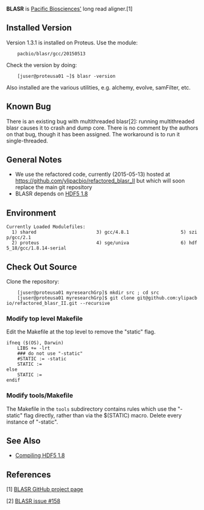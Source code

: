 
**BLASR** is [Pacific Biosciences'](http://pacificbiosciences.com/) long
read aligner.[1]

Installed Version
-----------------

Version 1.3.1 is installed on Proteus. Use the module:

`    pacbio/blasr/gcc/20150513`

Check the version by doing:

`    [juser@proteusa01 ~]$ blasr -version`

Also installed are the various utilities, e.g. alchemy, evolve,
samFilter, etc.

Known Bug
---------

There is an existing bug with multithreaded blasr[2]: running
multithreaded blasr causes it to crash and dump core. There is no
comment by the authors on that bug, though it has been assigned. The
workaround is to run it single-threaded.

General Notes
-------------

-   We use the refactored code, currently (2015-05-13) hosted at
    <https://github.com/ylipacbio/refactored_blasr_II> but which will
    soon replace the main git repository
-   BLASR depends on [HDF5 1.8](/Compiling_HDF5_1.8 "wikilink")

Environment
-----------

`Currently Loaded Modulefiles:`
`  1) shared                      3) gcc/4.8.1                   5) szip/gcc/2.1`
`  2) proteus                     4) sge/univa                   6) hdf5_18/gcc/1.8.14-serial`

Check Out Source
----------------

Clone the repository:

`    [juser@proteusa01 myresearchGrp]$ mkdir src ; cd src`
`    [juser@proteusa01 myresearchGrp]$ git clone git@github.com:ylipacbio/refactored_blasr_II.git --recursive`

### Modify top level Makefile

Edit the Makefile at the top level to remove the "static" flag.

``` make
ifneq ($(OS), Darwin)
    LIBS += -lrt
    ### do not use "-static"
    #STATIC := -static
    STATIC :=
else
    STATIC :=
endif
```

### Modify tools/Makefile

The Makefile in the `tools` subdirectory contains rules which use the
"-static" flag directly, rather than via the $(STATIC) macro. Delete
every instance of "-static".

See Also
--------

-   [Compiling HDF5 1.8](/Compiling_HDF5_1.8 "wikilink")

References
----------

<references/>

[1] [BLASR GitHub project page](https://github.com/PacificBiosciences/blasr)

[2] [BLASR issue #158](https://github.com/PacificBiosciences/blasr/issues/158)
